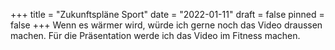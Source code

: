 +++
title = "Zukunftspläne Sport"
date = "2022-01-11"
draft = false
pinned = false
+++
Wenn es wärmer wird, würde ich gerne noch das Video draussen machen. Für die Präsentation werde ich das Video im Fitness machen.